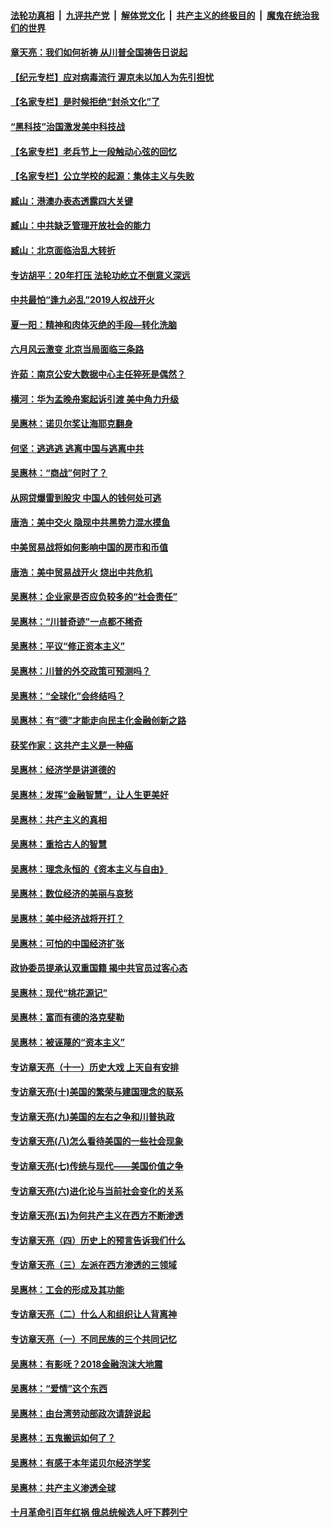 

####  [法轮功真相](../../../../basic/blob/master/README.md?t=06230631) &nbsp;|&nbsp; [九评共产党](../../../../9ping.md/blob/master/README.md?t=06230631) &nbsp;|&nbsp; [解体党文化](../../../../jtdwh.md/blob/master/README.md?t=06230631)  &nbsp;|&nbsp; [共产主义的终极目的](../../../../gczydzjmd.md/blob/master/README.md?t=06230631) &nbsp;|&nbsp; [魔鬼在统治我们的世界](../../../../mgztzwmdsj.md/blob/master/README.md?t=06230631) 

#### [章天亮：我们如何祈祷 从川普全国祷告日说起](../pages/nsc423/n11944627.md?t=06230631) 

#### [【纪元专栏】应对病毒流行 渥京未以加人为先引担忧](../pages/nsc423/n11875714.md?t=06230631) 

#### [【名家专栏】是时候拒绝“封杀文化”了](../pages/nsc423/n11814093.md?t=06230631) 

#### [“黑科技”治国激发美中科技战](../pages/nsc423/n11638056.md?t=06230631) 

#### [【名家专栏】老兵节上一段触动心弦的回忆](../pages/nsc423/n11646016.md?t=06230631) 

#### [【名家专栏】公立学校的起源：集体主义与失败](../pages/nsc423/n11601833.md?t=06230631) 

#### [臧山：港澳办表态透露四大关键](../pages/nsc423/n11421628.md?t=06230631) 

#### [臧山：中共缺乏管理开放社会的能力](../pages/nsc423/n11407457.md?t=06230631) 

#### [臧山：北京面临治乱大转折](../pages/nsc423/n11406895.md?t=06230631) 

#### [专访胡平：20年打压 法轮功屹立不倒意义深远](../pages/nsc423/n11398800.md?t=06230631) 

#### [中共最怕“逢九必乱”2019人权战开火](../pages/nsc423/n11385248.md?t=06230631) 

#### [夏一阳：精神和肉体灭绝的手段—转化洗脑](../pages/nsc423/n11368250.md?t=06230631) 

#### [六月风云激变 北京当局面临三条路](../pages/nsc423/n11313668.md?t=06230631) 

#### [许茹：南京公安大数据中心主任猝死是偶然？](../pages/nsc423/n11064744.md?t=06230631) 

#### [横河：华为孟晚舟案起诉引渡 美中角力升级](../pages/nsc423/n11027230.md?t=06230631) 

#### [吴惠林：诺贝尔奖让海耶克翻身](../pages/nsc423/n10890049.md?t=06230631) 

#### [何坚：逃逃逃 逃离中国与逃离中共](../pages/nsc423/n10592891.md?t=06230631) 

#### [吴惠林：“商战”何时了？](../pages/nsc423/n10573558.md?t=06230631) 

#### [从网贷爆雷到股灾 中国人的钱何处可逃](../pages/nsc423/n10572800.md?t=06230631) 

#### [唐浩：美中交火 隐现中共黑势力混水摸鱼](../pages/nsc423/n10544040.md?t=06230631) 

#### [中美贸易战将如何影响中国的房市和币值](../pages/nsc423/n10543697.md?t=06230631) 

#### [唐浩：美中贸易战开火 烧出中共危机](../pages/nsc423/n10540126.md?t=06230631) 

#### [吴惠林：企业家是否应负较多的“社会责任”](../pages/nsc423/n10535022.md?t=06230631) 

#### [吴惠林：“川普奇迹”一点都不稀奇](../pages/nsc423/n10512808.md?t=06230631) 

#### [吴惠林：平议“修正资本主义”](../pages/nsc423/n10495724.md?t=06230631) 

#### [吴惠林：川普的外交政策可预测吗？](../pages/nsc423/n10462387.md?t=06230631) 

#### [吴惠林：“全球化”会终结吗？](../pages/nsc423/n10452838.md?t=06230631) 

#### [吴惠林：有“德”才能走向民主化金融创新之路](../pages/nsc423/n10432292.md?t=06230631) 

#### [获奖作家：这共产主义是一种癌](../pages/nsc423/n10431541.md?t=06230631) 

#### [吴惠林：经济学是讲道德的](../pages/nsc423/n10398014.md?t=06230631) 

#### [吴惠林：发挥“金融智慧”，让人生更美好](../pages/nsc423/n10375019.md?t=06230631) 

#### [吴惠林：共产主义的真相](../pages/nsc423/n10351394.md?t=06230631) 

#### [吴惠林：重拾古人的智慧](../pages/nsc423/n10337691.md?t=06230631) 

#### [吴惠林：理念永恒的《资本主义与自由》](../pages/nsc423/n10316274.md?t=06230631) 

#### [吴惠林：数位经济的美丽与哀愁](../pages/nsc423/n10292946.md?t=06230631) 

#### [吴惠林：美中经济战将开打？](../pages/nsc423/n10258825.md?t=06230631) 

#### [吴惠林：可怕的中国经济扩张](../pages/nsc423/n10219147.md?t=06230631) 

#### [政协委员提承认双重国籍 揭中共官员过客心态](../pages/nsc423/n10208809.md?t=06230631) 

#### [吴惠林：现代“桃花源记”](../pages/nsc423/n10185234.md?t=06230631) 

#### [吴惠林：富而有德的洛克斐勒](../pages/nsc423/n10142264.md?t=06230631) 

#### [吴惠林：被诬蔑的“资本主义”](../pages/nsc423/n10124816.md?t=06230631) 

#### [专访章天亮（十一）历史大戏 上天自有安排](../pages/nsc423/n10094905.md?t=06230631) 

#### [专访章天亮(十)美国的繁荣与建国理念的联系](../pages/nsc423/n10094899.md?t=06230631) 

#### [专访章天亮(九)美国的左右之争和川普执政](../pages/nsc423/n10094889.md?t=06230631) 

#### [专访章天亮(八)怎么看待美国的一些社会现象](../pages/nsc423/n10094857.md?t=06230631) 

#### [专访章天亮(七)传统与现代——美国价值之争](../pages/nsc423/n10093140.md?t=06230631) 

#### [专访章天亮(六)进化论与当前社会变化的关系](../pages/nsc423/n10092036.md?t=06230631) 

#### [专访章天亮(五)为何共产主义在西方不断渗透](../pages/nsc423/n10083620.md?t=06230631) 

#### [专访章天亮（四）历史上的预言告诉我们什么](../pages/nsc423/n10083606.md?t=06230631) 

#### [专访章天亮（三）左派在西方渗透的三领域](../pages/nsc423/n10081115.md?t=06230631) 

#### [吴惠林：工会的形成及其功能](../pages/nsc423/n10080633.md?t=06230631) 

#### [专访章天亮（二）什么人和组织让人背离神](../pages/nsc423/n10076637.md?t=06230631) 

#### [专访章天亮（一）不同民族的三个共同记忆](../pages/nsc423/n10074188.md?t=06230631) 

#### [吴惠林：有影呒？2018金融泡沫大地震](../pages/nsc423/n10040534.md?t=06230631) 

#### [吴惠林：“爱情”这个东西](../pages/nsc423/n10019423.md?t=06230631) 

#### [吴惠林：由台湾劳动部政次请辞说起](../pages/nsc423/n9979679.md?t=06230631) 

#### [吴惠林：五鬼搬运如何了？](../pages/nsc423/n9925338.md?t=06230631) 

#### [吴惠林：有感于本年诺贝尔经济学奖](../pages/nsc423/n9871883.md?t=06230631) 

#### [吴惠林：共产主义渗透全球](../pages/nsc423/n9812748.md?t=06230631) 

#### [十月革命引百年红祸 俄总统候选人吁下葬列宁](../pages/nsc423/n9810182.md?t=06230631) 

